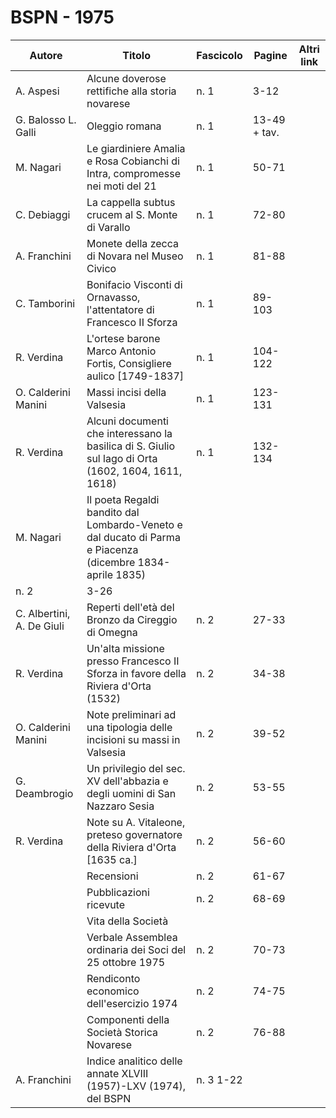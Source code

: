# BSPN - 1975

| Autore                    | Titolo                                                                                                    | Fascicolo | Pagine       | Altri link |
|---------------------------|-----------------------------------------------------------------------------------------------------------|-----------|--------------|------------|
| A. Aspesi                 | Alcune doverose rettifiche alla storia novarese                                                           | n. 1      | 3-12         |            |
| G. Balosso L. Galli       | Oleggio romana                                                                                            | n. 1      | 13-49 + tav. |            |
| M. Nagari                 | Le giardiniere Amalia e Rosa Cobianchi di Intra, compromesse nei moti del 21                              | n. 1      | 50-71        |            |
| C. Debiaggi               | La cappella subtus crucem al S. Monte di Varallo                                                          | n. 1      | 72-80        |            |
| A. Franchini              | Monete della zecca di Novara nel Museo Civico                                                             | n. 1      | 81-88        |            |
| C. Tamborini              | Bonifacio Visconti di Ornavasso, l'attentatore di Francesco II Sforza                                     | n. 1      | 89-103       |            |
| R. Verdina                | L'ortese barone Marco Antonio Fortis, Consigliere aulico [1749-1837]                                      | n. 1      | 104-122      |            |
| O. Calderini Manini       | Massi incisi della Valsesia                                                                               | n. 1      | 123-131      |            |
| R. Verdina                | Alcuni documenti che interessano la basilica di S. Giulio sul lago di Orta (1602, 1604, 1611, 1618)       | n. 1      | 132-134      |            |
| M. Nagari                 | Il poeta Regaldi bandito dal Lombardo-Veneto e dal ducato di Parma e Piacenza (dicembre 1834-aprile 1835) 
| n. 2                      | 3-26                                                                                                      |           |
| C. Albertini, A. De Giuli | Reperti dell'età del Bronzo da Cireggio di Omegna                                                         | n. 2      | 27-33        |            |
| R. Verdina                | Un'alta missione presso Francesco II Sforza in favore della Riviera d'Orta (1532)                         | n. 2      | 34-38        |            |
| O. Calderini Manini       | Note preliminari ad una tipologia delle incisioni su massi in Valsesia                                    | n. 2      | 39-52        |            |
| G. Deambrogio             | Un privilegio del sec. XV dell'abbazia e degli uomini di San Nazzaro Sesia                                | n. 2      | 53-55        |            |
| R. Verdina                | Note su A. Vitaleone, preteso governatore della Riviera d'Orta [1635 ca.]                                 | n. 2      | 56-60        |            |
|                           | Recensioni                                                                                                | n. 2      | 61-67        |            |
|                           | Pubblicazioni ricevute                                                                                    | n. 2      | 68-69        |            |
|                           | Vita della Società                                                                                        |           |              |            |
|                           | Verbale Assemblea ordinaria dei Soci del 25 ottobre 1975                                                  | n. 2      | 70-73        |            |
|                           | Rendiconto economico dell'esercizio 1974                                                                  | n. 2      | 74-75        |            |
|                           | Componenti della Società Storica Novarese                                                                 | n. 2      | 76-88        |            |
| A. Franchini              | Indice analitico delle annate XLVIII (1957)-LXV (1974), del BSPN                                          | n. 3 1-22 |              |

